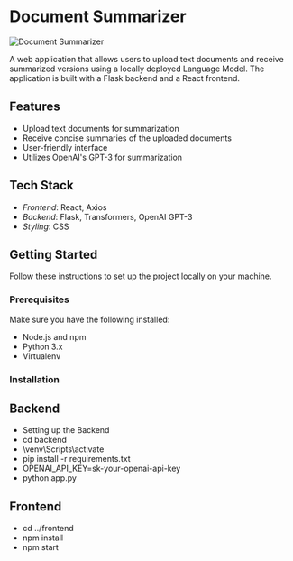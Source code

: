 # Document Summarizer

![Document Summarizer](https://via.placeholder.com/800x200?text=Document+Summarizer)

A web application that allows users to upload text documents and receive summarized versions using a locally deployed Language Model. The application is built with a Flask backend and a React frontend.

## Features

- Upload text documents for summarization
- Receive concise summaries of the uploaded documents
- User-friendly interface
- Utilizes OpenAI's GPT-3 for summarization

## Tech Stack

- *Frontend*: React, Axios
- *Backend*: Flask, Transformers, OpenAI GPT-3
- *Styling*: CSS

## Getting Started

Follow these instructions to set up the project locally on your machine.

### Prerequisites

Make sure you have the following installed:

- Node.js and npm
- Python 3.x
- Virtualenv

### Installation
## Backend

- Setting up the Backend
-  cd backend
-  \venv\Scripts\activate
-  pip install -r requirements.txt
-  OPENAI_API_KEY=sk-your-openai-api-key
-  python app.py

 ## Frontend
 - cd ../frontend
 - npm install
 - npm start
